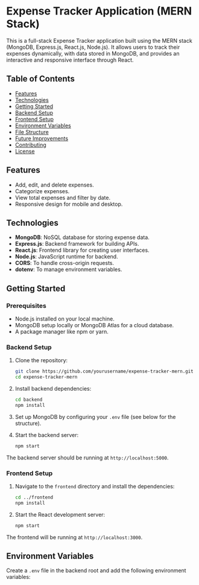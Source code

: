 # Expense Tracker Application (MERN Stack)

This is a full-stack Expense Tracker application built using the MERN stack (MongoDB, Express.js, React.js, Node.js). It allows users to track their expenses dynamically, with data stored in MongoDB, and provides an interactive and responsive interface through React.

## Table of Contents
- [Features](#features)
- [Technologies](#technologies)
- [Getting Started](#getting-started)
- [Backend Setup](#backend-setup)
- [Frontend Setup](#frontend-setup)
- [Environment Variables](#environment-variables)
- [File Structure](#file-structure)
- [Future Improvements](#future-improvements)
- [Contributing](#contributing)
- [License](#license)

## Features
- Add, edit, and delete expenses.
- Categorize expenses.
- View total expenses and filter by date.
- Responsive design for mobile and desktop.

## Technologies
- **MongoDB**: NoSQL database for storing expense data.
- **Express.js**: Backend framework for building APIs.
- **React.js**: Frontend library for creating user interfaces.
- **Node.js**: JavaScript runtime for backend.
- **CORS**: To handle cross-origin requests.
- **dotenv**: To manage environment variables.

## Getting Started

### Prerequisites
- Node.js installed on your local machine.
- MongoDB setup locally or MongoDB Atlas for a cloud database.
- A package manager like npm or yarn.

### Backend Setup

1. Clone the repository:
    ```bash
    git clone https://github.com/yourusername/expense-tracker-mern.git
    cd expense-tracker-mern
    ```

2. Install backend dependencies:
    ```bash
    cd backend
    npm install
    ```

3. Set up MongoDB by configuring your `.env` file (see below for the structure).

4. Start the backend server:
    ```bash
    npm start
    ```

The backend server should be running at `http://localhost:5000`.

### Frontend Setup

1. Navigate to the `frontend` directory and install the dependencies:
    ```bash
    cd ../frontend
    npm install
    ```

2. Start the React development server:
    ```bash
    npm start
    ```

The frontend will be running at `http://localhost:3000`.

## Environment Variables

Create a `.env` file in the backend root and add the following environment variables:

